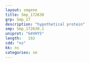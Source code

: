 ```yaml
---
layout: smgene
title: Smp_172630
grp: Smp_17
description: "hypothetical protein"
smp: Smp_172630.1
uniprot: "G4VHY5"
length:   192
cdd: "ns"
kk: ns
categories: sm
---
```


